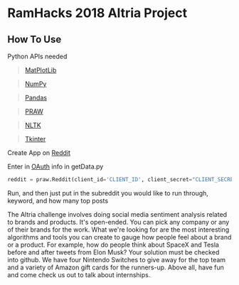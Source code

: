 <h1>RamHacks 2018 Altria Project</h1>

<h2>How To Use</h2>  

Python APIs needed 
>[MatPlotLib](https://matplotlib.org/) 

>[NumPy](http://www.numpy.org/)

>[Pandas](https://pandas.pydata.org/)

>[PRAW](https://praw.readthedocs.io/en/latest/)

>[NLTK](https://www.nltk.org/)

>[Tkinter](https://wiki.python.org/moin/TkInter) 

Create App on [Reddit](https://www.reddit.com/prefs/apps/)

Enter in [OAuth](https://praw.readthedocs.io/en/latest/getting_started/authentication.html) info in getData.py

```python
reddit = praw.Reddit(client_id='CLIENT_ID', client_secret="CLIENT_SECRET", user_agent='USER_AGENT')
```

Run, and then just put in the subreddit you would like to run through, keyword, and how many top posts


 


The Altria challenge involves doing social media sentiment analysis related to brands and products. It's open-ended. You can pick any company or any of their brands for the work. What we're looking for are the most interesting algorithms and tools you can create to gauge how people feel about a brand or a product. For example, how do people think about SpaceX and Tesla before and after tweets from Elon Musk? Your solution must be checked into github. We have four Nintendo Switches to give away for the top team and a variety of Amazon gift cards for the runners-up. Above all, have fun and come check us out to talk about internships.


